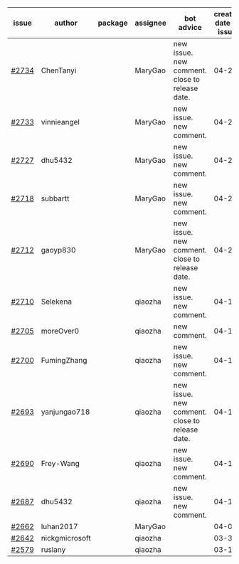 | issue | author | package | assignee | bot advice | created date of issue | target release date | date from target |
| ------ | ------ | ------ | ------ | ------ | ------ | ------ | :-----: |
| [#2734](https://github.com/Azure/sdk-release-request/issues/2734) | ChenTanyi |  | MaryGao | new issue. new comment. close to release date.  | 04-22 | 04-28 | 2 |
| [#2733](https://github.com/Azure/sdk-release-request/issues/2733) | vinnieangel |  | MaryGao | new issue. new comment. | 04-21 | 05-05 |  |
| [#2727](https://github.com/Azure/sdk-release-request/issues/2727) | dhu5432 |  | MaryGao | new issue. new comment. | 04-21 | 05-02 |  |
| [#2718](https://github.com/Azure/sdk-release-request/issues/2718) | subbartt |  | MaryGao | new issue. new comment. | 04-20 | 05-09 |  |
| [#2712](https://github.com/Azure/sdk-release-request/issues/2712) | gaoyp830 |  | MaryGao | new issue. new comment. close to release date.  | 04-20 | 04-25 | 0 |
| [#2710](https://github.com/Azure/sdk-release-request/issues/2710) | Selekena |  | qiaozha | new issue. new comment. | 04-15 | 05-02 |  |
| [#2705](https://github.com/Azure/sdk-release-request/issues/2705) | moreOver0 |  | qiaozha | new comment. | 04-15 | 04-22 |  |
| [#2700](https://github.com/Azure/sdk-release-request/issues/2700) | FumingZhang |  | qiaozha | new issue. new comment. | 04-15 | 04-19 |  |
| [#2693](https://github.com/Azure/sdk-release-request/issues/2693) | yanjungao718 |  | qiaozha | new issue. new comment. close to release date.  | 04-15 | 04-26 | 0 |
| [#2690](https://github.com/Azure/sdk-release-request/issues/2690) | Frey-Wang |  | qiaozha | new issue. new comment. | 04-15 | 04-22 |  |
| [#2687](https://github.com/Azure/sdk-release-request/issues/2687) | dhu5432 |  | qiaozha | new issue. new comment. | 04-14 | 04-22 |  |
| [#2662](https://github.com/Azure/sdk-release-request/issues/2662) | luhan2017 |  | MaryGao |  | 04-07 | 04-21 |  |
| [#2642](https://github.com/Azure/sdk-release-request/issues/2642) | nickgmicrosoft |  | qiaozha |  | 03-31 | 04-04 |  |
| [#2579](https://github.com/Azure/sdk-release-request/issues/2579) | ruslany |  | qiaozha |  | 03-17 | 03-31 |  |
